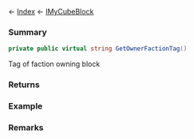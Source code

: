 ← [Index](Api-Index) ← [IMyCubeBlock](VRage.Game.ModAPI.Ingame.IMyCubeBlock)

### Summary

```csharp
private public virtual string GetOwnerFactionTag()
```

Tag of faction owning block

### Returns

### Example

### Remarks

